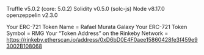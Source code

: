 Truffle v5.0.2 (core: 5.0.2)
Solidity v0.5.0 (solc-js)
Node v8.17.0
openzeppelin v2.3.0

Your ERC-721 Token Name = Rafael Murata Galaxy
Your ERC-721 Token Symbol = RMG
Your “Token Address” on the Rinkeby Network = https://rinkeby.etherscan.io/address/0xD6bD0E4F0aee15860428fe3f459e93002B108068
